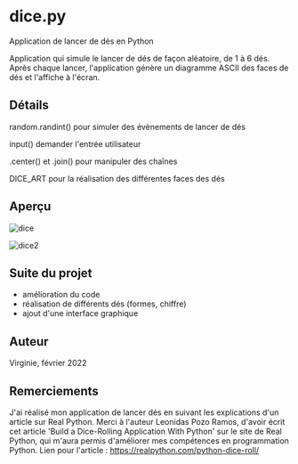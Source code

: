 # dice.py
Application de lancer de dés en Python 

Application qui simule le lancer de dés de façon aléatoire, de 1 à 6 dés. Après chaque lancer, l'application génère un diagramme ASCII des faces de dés et l'affiche à l'écran.

## Détails
random.randint() pour simuler des évènements de lancer de dés

input() demander l'entrée utilisateur

.center() et .join() pour manipuler des chaînes

DICE_ART pour la réalisation des différentes faces des dés

## Aperçu
![dice](https://user-images.githubusercontent.com/72023200/153177767-c0436a01-c312-42ae-b40d-d0f745702666.png)

![dice2](https://user-images.githubusercontent.com/72023200/153177796-f4f34e64-6557-4586-8867-1e8e08e14101.png)

## Suite du projet
- amélioration du code
- réalisation de différents dés (formes, chiffre)
- ajout d'une interface graphique 

## Auteur
Virginie, février 2022

## Remerciements
J'ai réalisé mon application de lancer dés en suivant les explications d'un article sur Real Python.
Merci à l'auteur Leonidas Pozo Ramos, d'avoir écrit cet article 'Build a Dice-Rolling Application With Python' sur le site de Real Python, qui m'aura permis d'améliorer mes compétences en programmation Python. 
Lien pour l'article : https://realpython.com/python-dice-roll/
